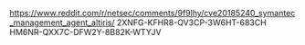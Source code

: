 https://www.reddit.com/r/netsec/comments/9f9lhy/cve20185240_symantec_management_agent_altiris/ 
2XNFG-KFHR8-QV3CP-3W6HT-683CH
HM6NR-QXX7C-DFW2Y-8B82K-WTYJV
